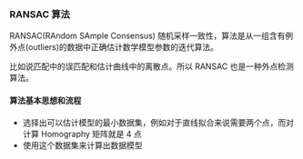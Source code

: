 ### RANSAC 算法


RANSAC(RAndom SAmple Consensus) 随机采样一致性，算法是从一组含有例外点(outliers)的数据中正确估计数学模型参数的迭代算法。

比如说匹配中的误匹配和估计曲线中的离散点。所以 RANSAC 也是一种外点检测算法。

#### 算法基本思想和流程

- 选择出可以估计模型的最小数据集，例如对于直线拟合来说需要两个点，而对计算 Homography 矩阵就是 4 点
- 使用这个数据集来计算出数据模型
